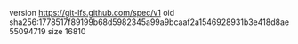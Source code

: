 version https://git-lfs.github.com/spec/v1
oid sha256:1778517f89199b68d5982345a99a9bcaaf2a1546928931b3e418d8ae55094719
size 16810
